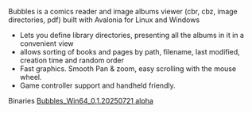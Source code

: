 Bubbles is a comics reader and image albums viewer (cbr, cbz, image directories, pdf) built with Avalonia for Linux and Windows
- Lets you define library directories, presenting all the albums in it in a convenient view
- allows sorting of books and pages by path, filename, last modified, creation time and random order
- Fast graphics. Smooth Pan & zoom, easy scrolling with the mouse wheel.
- Game controller support and handheld friendly.

Binaries
[Bubbles_Win64_0.1.20250721 alpha](https://github.com/philvanzu/Bubbles/releases/download/Win64/Bubbles_Win64_0.1.20250721.alpha.exe)
